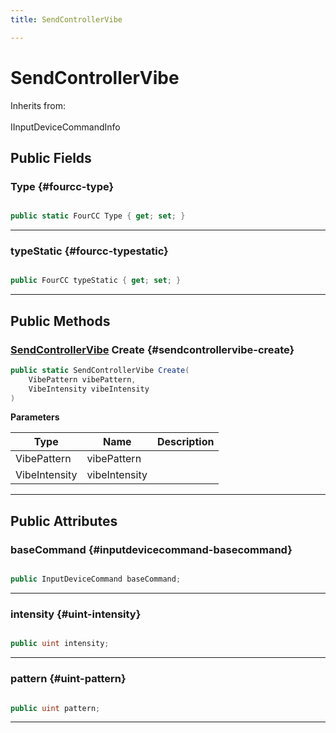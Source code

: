 ```yaml
---
title: SendControllerVibe

---
```


# SendControllerVibe







Inherits from: <br></br>IInputDeviceCommandInfo




## Public Fields

### Type {#fourcc-type}

```csharp

public static FourCC Type { get; set; }

```






-----------

### typeStatic {#fourcc-typestatic}

```csharp

public FourCC typeStatic { get; set; }

```






-----------

## Public Methods

### [SendControllerVibe](/unity-api/api/UnityEngine.XR.MagicLeap/InputSubsystem/Extensions/DeviceCommands/UnityEngine.XR.MagicLeap.InputSubsystem.Extensions.DeviceCommands.SendControllerVibe.md) Create {#sendcontrollervibe-create}

```csharp
public static SendControllerVibe Create(
    VibePattern vibePattern,
    VibeIntensity vibeIntensity
)
```


**Parameters**

| Type | Name  | Description  | 
|--|--|--|
| VibePattern |vibePattern||
| VibeIntensity |vibeIntensity||






-----------

## Public Attributes

### baseCommand {#inputdevicecommand-basecommand}

```csharp

public InputDeviceCommand baseCommand;

```






-----------

### intensity {#uint-intensity}

```csharp

public uint intensity;

```






-----------

### pattern {#uint-pattern}

```csharp

public uint pattern;

```






-----------

